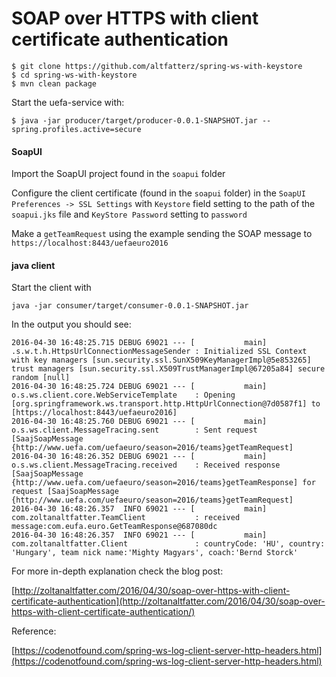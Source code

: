 # SOAP over HTTPS with client certificate authentication

```
$ git clone https://github.com/altfatterz/spring-ws-with-keystore
$ cd spring-ws-with-keystore
$ mvn clean package
```

Start the uefa-service with:

```
$ java -jar producer/target/producer-0.0.1-SNAPSHOT.jar --spring.profiles.active=secure
```

#### SoapUI

Import the SoapUI project found in the `soapui` folder

Configure the client certificate (found in the `soapui` folder) in the `SoapUI Preferences -> SSL Settings` with `Keystore` field setting to the path of the `soapui.jks` file and `KeyStore Password` setting to `password`

Make a `getTeamRequest` using the example sending the SOAP message to `https://localhost:8443/uefaeuro2016`


#### java client

Start the client with

```
java -jar consumer/target/consumer-0.0.1-SNAPSHOT.jar
```

In the output you should see:

```
2016-04-30 16:48:25.715 DEBUG 69021 --- [           main] .s.w.t.h.HttpsUrlConnectionMessageSender : Initialized SSL Context with key managers [sun.security.ssl.SunX509KeyManagerImpl@5e853265] trust managers [sun.security.ssl.X509TrustManagerImpl@67205a84] secure random [null]
2016-04-30 16:48:25.724 DEBUG 69021 --- [           main] o.s.ws.client.core.WebServiceTemplate    : Opening [org.springframework.ws.transport.http.HttpUrlConnection@7d0587f1] to [https://localhost:8443/uefaeuro2016]
2016-04-30 16:48:25.760 DEBUG 69021 --- [           main] o.s.ws.client.MessageTracing.sent        : Sent request [SaajSoapMessage {http://www.uefa.com/uefaeuro/season=2016/teams}getTeamRequest]
2016-04-30 16:48:26.352 DEBUG 69021 --- [           main] o.s.ws.client.MessageTracing.received    : Received response [SaajSoapMessage {http://www.uefa.com/uefaeuro/season=2016/teams}getTeamResponse] for request [SaajSoapMessage {http://www.uefa.com/uefaeuro/season=2016/teams}getTeamRequest]
2016-04-30 16:48:26.357  INFO 69021 --- [           main] com.zoltanaltfatter.TeamClient           : received message:com.eufa.euro.GetTeamResponse@687080dc
2016-04-30 16:48:26.357  INFO 69021 --- [           main] com.zoltanaltfatter.Client               : countryCode: 'HU', country: 'Hungary', team nick name:'Mighty Magyars', coach:'Bernd Storck'
```

For more in-depth explanation check the blog post:

[http://zoltanaltfatter.com/2016/04/30/soap-over-https-with-client-certificate-authentication](http://zoltanaltfatter.com/2016/04/30/soap-over-https-with-client-certificate-authentication/)


Reference:

[https://codenotfound.com/spring-ws-log-client-server-http-headers.html](https://codenotfound.com/spring-ws-log-client-server-http-headers.html)
